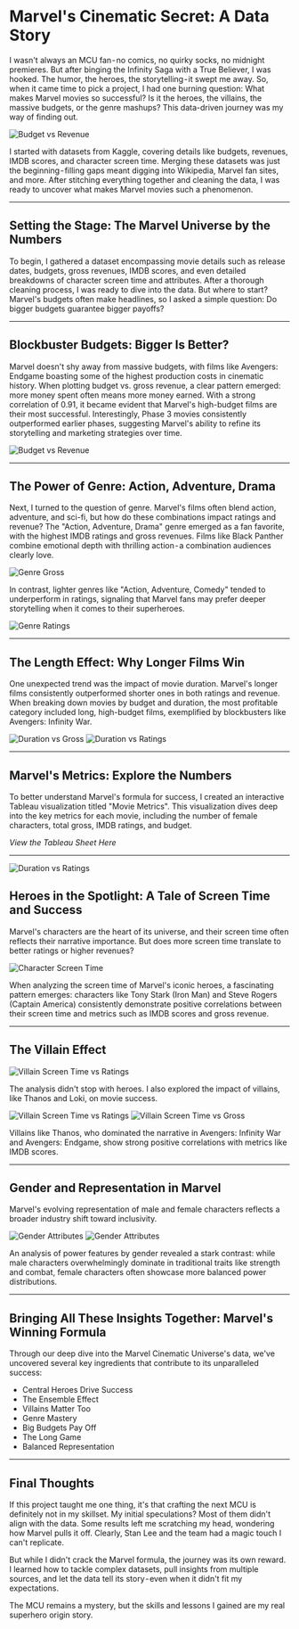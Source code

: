 # Marvel's Cinematic Secret: A Data Story

I wasn't always an MCU fan - no comics, no quirky socks, no midnight premieres. But after binging the Infinity Saga with a True Believer, I was hooked. The humor, the heroes, the storytelling - it swept me away. So, when it came time to pick a project, I had one burning question: What makes Marvel movies so successful? Is it the heroes, the villains, the massive budgets, or the genre mashups? This data-driven journey was my way of finding out.

![Budget vs Revenue](images/marvel1.png)

I started with datasets from Kaggle, covering details like budgets, revenues, IMDB scores, and character screen time. Merging these datasets was just the beginning - filling gaps meant digging into Wikipedia, Marvel fan sites, and more. After stitching everything together and cleaning the data, I was ready to uncover what makes Marvel movies such a phenomenon.

---

## Setting the Stage: The Marvel Universe by the Numbers

To begin, I gathered a dataset encompassing movie details such as release dates, budgets, gross revenues, IMDB scores, and even detailed breakdowns of character screen time and attributes. After a thorough cleaning process, I was ready to dive into the data.
But where to start? Marvel's budgets often make headlines, so I asked a simple question: Do bigger budgets guarantee bigger payoffs?

---

## Blockbuster Budgets: Bigger Is Better?

Marvel doesn't shy away from massive budgets, with films like Avengers: Endgame boasting some of the highest production costs in cinematic history. When plotting budget vs. gross revenue, a clear pattern emerged: more money spent often means more money earned. With a strong correlation of 0.91, it became evident that Marvel's high-budget films are their most successful.
Interestingly, Phase 3 movies consistently outperformed earlier phases, suggesting Marvel's ability to refine its storytelling and marketing strategies over time.

![Budget vs Revenue](images/budget_vs_revenue.png)

---

## The Power of Genre: Action, Adventure, Drama

Next, I turned to the question of genre. Marvel's films often blend action, adventure, and sci-fi, but how do these combinations impact ratings and revenue?
The "Action, Adventure, Drama" genre emerged as a fan favorite, with the highest IMDB ratings and gross revenues. Films like Black Panther combine emotional depth with thrilling action - a combination audiences clearly love.

![Genre Gross](images/genre_gross.png)

In contrast, lighter genres like "Action, Adventure, Comedy" tended to underperform in ratings, signaling that Marvel fans may prefer deeper storytelling when it comes to their superheroes.

![Genre Ratings](images/genre_ratings.png)

---

## The Length Effect: Why Longer Films Win

One unexpected trend was the impact of movie duration. Marvel's longer films consistently outperformed shorter ones in both ratings and revenue. When breaking down movies by budget and duration, the most profitable category included long, high-budget films, exemplified by blockbusters like Avengers: Infinity War.

![Duration vs Gross](images/duration_vs_gross.png)
![Duration vs Ratings](images/duration_vs_ratings.png)

---

## Marvel's Metrics: Explore the Numbers

To better understand Marvel's formula for success, I created an interactive Tableau visualization titled "Movie Metrics". This visualization dives deep into the key metrics for each movie, including the number of female characters, total gross, IMDB ratings, and budget.

*View the Tableau Sheet Here*

---
![Duration vs Ratings](images/marvel2.png)


## Heroes in the Spotlight: A Tale of Screen Time and Success

Marvel's characters are the heart of its universe, and their screen time often reflects their narrative importance. But does more screen time translate to better ratings or higher revenues?

![Character Screen Time](images/character_screen_time.png)

When analyzing the screen time of Marvel's iconic heroes, a fascinating pattern emerges: characters like Tony Stark (Iron Man) and Steve Rogers (Captain America) consistently demonstrate positive correlations between their screen time and metrics such as IMDB scores and gross revenue.

---


## The Villain Effect

![Villain Screen Time vs Ratings](images/marvel3.png)

The analysis didn't stop with heroes. I also explored the impact of villains, like Thanos and Loki, on movie success.

![Villain Screen Time vs Ratings](images/villain_screen_time_vs_ratings.png)
![Villain Screen Time vs Gross](images/villain_screen_time_vs_gross.png)

Villains like Thanos, who dominated the narrative in Avengers: Infinity War and Avengers: Endgame, show strong positive correlations with metrics like IMDB scores.

---

## Gender and Representation in Marvel

Marvel's evolving representation of male and female characters reflects a broader industry shift toward inclusivity.

![Gender Attributes](images/gender_attributes.png)
![Gender Attributes](images/gender_attributes_violin.png)

An analysis of power features by gender revealed a stark contrast: while male characters overwhelmingly dominate in traditional traits like strength and combat, female characters often showcase more balanced power distributions.

---

## Bringing All These Insights Together: Marvel's Winning Formula

Through our deep dive into the Marvel Cinematic Universe's data, we've uncovered several key ingredients that contribute to its unparalleled success:

- Central Heroes Drive Success
- The Ensemble Effect
- Villains Matter Too
- Genre Mastery
- Big Budgets Pay Off
- The Long Game
- Balanced Representation

---

## Final Thoughts

If this project taught me one thing, it's that crafting the next MCU is definitely not in my skillset. My initial speculations? Most of them didn't align with the data. Some results left me scratching my head, wondering how Marvel pulls it off. Clearly, Stan Lee and the team had a magic touch I can't replicate.

But while I didn't crack the Marvel formula, the journey was its own reward. I learned how to tackle complex datasets, pull insights from multiple sources, and let the data tell its story - even when it didn't fit my expectations.

The MCU remains a mystery, but the skills and lessons I gained are my real superhero origin story.


